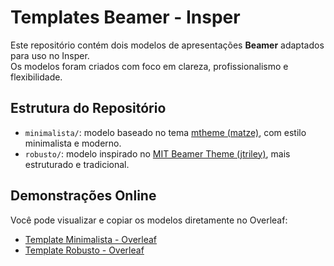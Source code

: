 # Templates Beamer - Insper

Este repositório contém dois modelos de apresentações **Beamer** adaptados para uso no Insper.  
Os modelos foram criados com foco em clareza, profissionalismo e flexibilidade.

## Estrutura do Repositório

- `minimalista/`: modelo baseado no tema [mtheme (matze)](https://github.com/matze/mtheme), com estilo minimalista e moderno.
- `robusto/`: modelo inspirado no [MIT Beamer Theme (jtriley)](https://github.com/jtriley/mit-beamer), mais estruturado e tradicional.

## Demonstrações Online

Você pode visualizar e copiar os modelos diretamente no Overleaf:

- [Template Minimalista - Overleaf](https://www.overleaf.com/read/pjqfvczhjdfw)  
- [Template Robusto - Overleaf](https://www.overleaf.com/read/dvkrgcrvwzpx)
